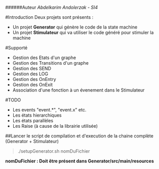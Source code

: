 ######Auteur
*Abdelkarim Andolerzak - SI4*

#Introduction
Deux projets sont présents : 
- Un projet **Generator** qui génère le code de la state machine
- Un projet **Stimulateur** qui va utiliser le code généré pour stimuler la machine

#Supporté
- Gestion des Etats d'un graphe
- Gestion des Transitions d'un graphe
- Gestion des SEND
- Gestion des LOG
- Gestion des OnEntry 
- Gestion des OnExit
- Association d'une fonction à un évenement dans le Stimulateur

#TODO
- Les events "event.*", "event.x" etc. 
- Les états hierarchiques
- Les états parallèles
- Les Raise (à cause de la librairie utilisée)


##Lancer le script de compilation et d'execution de la chaine complète (Generator + Stimulateur)
>./setupGenerator.sh nomDuFichier

**nomDuFichier : Doit être présent dans Generator/src/main/resources**
